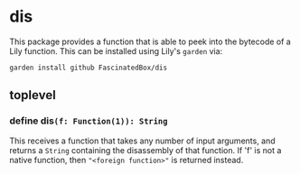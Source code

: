 # dis

This package provides a function that is able to peek into the bytecode of a
Lily function. This can be installed using Lily's `garden` via:

`garden install github FascinatedBox/dis`

## toplevel

### define dis`(f: Function(1)): String`

This receives a function that takes any number of input arguments, and returns a
`String` containing the disassembly of that function. If 'f' is not a native
function, then `"<foreign function>"` is returned instead.
